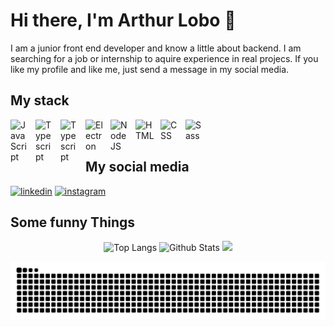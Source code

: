 # Hi there, I'm Arthur Lobo 👋

I am a junior front end developer and know a little about backend. I am searching for a job or internship to aquire experience in real projecs. If you like my profile and like me, just send a message in my social media.

## My stack

<div>
  <img align="left" alt="JavaScript" width="30px" style="padding-right:10px;" src="https://cdn.jsdelivr.net/gh/devicons/devicon/icons/javascript/javascript-original.svg" />

  <img align="left" alt="Typescript" width="30px" style="padding-right:10px;" src="https://cdn.jsdelivr.net/gh/devicons/devicon/icons/typescript/typescript-original.svg" />

  <img align="left" alt="Typescript" width="30px" style="padding-right:10px;" src="https://cdn.jsdelivr.net/gh/devicons/devicon/icons/react/react-original.svg" />

  <img align="left" alt="Electron" width="30px" style="padding-right:10px;" src="https://cdn.jsdelivr.net/gh/devicons/devicon/icons/electron/electron-original.svg" />

  <img align="left" alt="NodeJS" width="30px" style="padding-right:10px;" src="https://cdn.jsdelivr.net/gh/devicons/devicon/icons/nodejs/nodejs-original.svg" />

  <img align="left" alt="HTML" width="30px" style="padding-right:10px;" src="https://cdn.jsdelivr.net/gh/devicons/devicon/icons/html5/html5-original.svg" />

  <img align="left" alt="CSS" width="30px" style="padding-right:10px;" src="https://cdn.jsdelivr.net/gh/devicons/devicon/icons/css3/css3-original.svg" />

  <img align="left" alt="Sass" width="30px" style="padding-right:10px;" src="https://cdn.jsdelivr.net/gh/devicons/devicon/icons/sass/sass-original.svg" />
</div>

<br/><br/>

## My social media

[![linkedin](https://img.shields.io/badge/-Arthur%20Lobo-05122A?style=flat&logo=linkedin)](https://www.linkedin.com/in/arthur-lobo-940a99263/)
[![instagram](https://img.shields.io/badge/-Arthur%20Lobo-05122A?style=flat&logo=instagram)](https://www.instagram.com/arthur_cipriano_lobo/)

## Some funny Things

<div align="center">
  
![Top Langs](https://github-readme-stats.vercel.app/api/top-langs/?username=ArthurLobopro&theme=radical&layout=compact&card_width=290&&langs_count=4)
![Github Stats](https://github-readme-stats.vercel.app/api?username=arthurlobopro&show_icons=true&theme=radical&hide=issues&hide_title=true)
![](https://github-readme-streak-stats.herokuapp.com?user=Ak4ts&theme=react&date_format=M%20j%5B%2C%20Y%5D&theme=radical)
</div>


<div align="center">
  <picture>
  <source media="(prefers-color-scheme: dark)" srcset="https://raw.githubusercontent.com/arthurlobopro/arthurlobopro/output/github-contribution-grid-snake-dark.svg">
  <source media="(prefers-color-scheme: light)" srcset="https://raw.githubusercontent.com/arthurlobopro/arthurlobopro/output/github-contribution-grid-snake.svg">
  <img alt="github contribution grid snake animation" src="https://raw.githubusercontent.com/arthurlobopro/arthurlobopro/output/github-contribution-grid-snake.svg">
</picture>
</div>

<!-- ## I'm currently working/learning these technologies

<img align="left" alt="JavaScript" width="30px" style="padding-right:10px;" src="https://cdn.jsdelivr.net/gh/devicons/devicon/icons/javascript/javascript-original.svg" />

<img align="left" alt="Typescript" width="30px" style="padding-right:10px;" src="https://cdn.jsdelivr.net/gh/devicons/devicon/icons/typescript/typescript-original.svg" />

<img align="left" alt="Typescript" width="30px" style="padding-right:10px;" src="https://cdn.jsdelivr.net/gh/devicons/devicon/icons/react/react-original.svg" />

<img align="left" alt="Typescript" width="30px" style="padding-right:10px;" src="https://cdn.jsdelivr.net/gh/devicons/devicon/icons/electron/electron-original.svg" />

<img align="left" alt="Typescript" width="30px" style="padding-right:10px;" src="https://cdn.jsdelivr.net/gh/devicons/devicon/icons/nodejs/nodejs-original.svg" />

<img align="left" alt="Typescript" width="30px" style="padding-right:10px;" src="https://cdn.jsdelivr.net/gh/devicons/devicon/icons/html5/html5-original.svg" />

<img align="left" alt="Typescript" width="30px" style="padding-right:10px;" src="https://cdn.jsdelivr.net/gh/devicons/devicon/icons/css3/css3-original.svg" />

<img align="left" alt="Typescript" width="30px" style="padding-right:10px;" src="https://cdn.jsdelivr.net/gh/devicons/devicon/icons/sass/sass-original.svg" /> -->



<!--
**ArthurLobopro/arthurlobopro** is a ✨ _special_ ✨ repository because its `README.md` (this file) appears on your GitHub profile.

Here are some ideas to get you started:

- 🔭 I’m currently working on ...
- 🌱 I’m currently learning ...
- 👯 I’m looking to collaborate on ...
- 🤔 I’m looking for help with ...
- 💬 Ask me about ...
- 📫 How to reach me: ...
- 😄 Pronouns: ...
- ⚡ Fun fact: ...
-->
